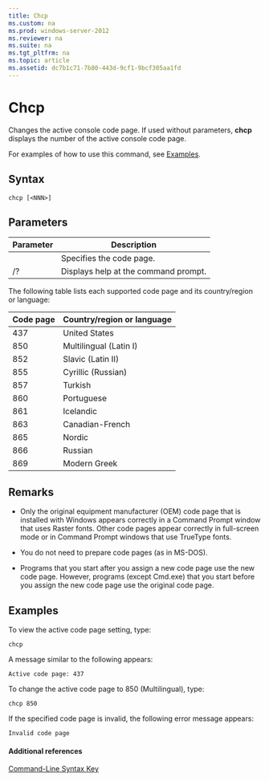 ```yaml
---
title: Chcp
ms.custom: na
ms.prod: windows-server-2012
ms.reviewer: na
ms.suite: na
ms.tgt_pltfrm: na
ms.topic: article
ms.assetid: dc7b1c71-7b80-443d-9cf1-9bcf305aa1fd
---
```

# Chcp
Changes the active console code page. If used without parameters, **chcp** displays the number of the active console code page.

For examples of how to use this command, see [Examples](#BKMK_examples).

## Syntax

```
chcp [<NNN>]
```

## Parameters

|Parameter|Description|
|-------------|---------------|
|<NNN>|Specifies the code page.|
|\/?|Displays help at the command prompt.|

The following table lists each supported code page and its country\/region or language:

|Code page|Country\/region or language|
|-------------|-------------------------------|
|437|United States|
|850|Multilingual \(Latin I\)|
|852|Slavic \(Latin II\)|
|855|Cyrillic \(Russian\)|
|857|Turkish|
|860|Portuguese|
|861|Icelandic|
|863|Canadian\-French|
|865|Nordic|
|866|Russian|
|869|Modern Greek|

## Remarks

-   Only the original equipment manufacturer \(OEM\) code page that is installed with Windows appears correctly in a Command Prompt window that uses Raster fonts. Other code pages appear correctly in full\-screen mode or in Command Prompt windows that use TrueType fonts.

-   You do not need to prepare code pages \(as in MS\-DOS\).

-   Programs that you start after you assign a new code page use the new code page. However, programs \(except Cmd.exe\) that you start before you assign the new code page use the original code page.

## <a name="BKMK_examples"></a>Examples
To view the active code page setting, type:

```
chcp
```

A message similar to the following appears:

`Active code page: 437`

To change the active code page to 850 \(Multilingual\), type:

```
chcp 850
```

If the specified code page is invalid, the following error message appears:

`Invalid code page`

#### Additional references
[Command-Line Syntax Key](Command-Line-Syntax-Key.md)


